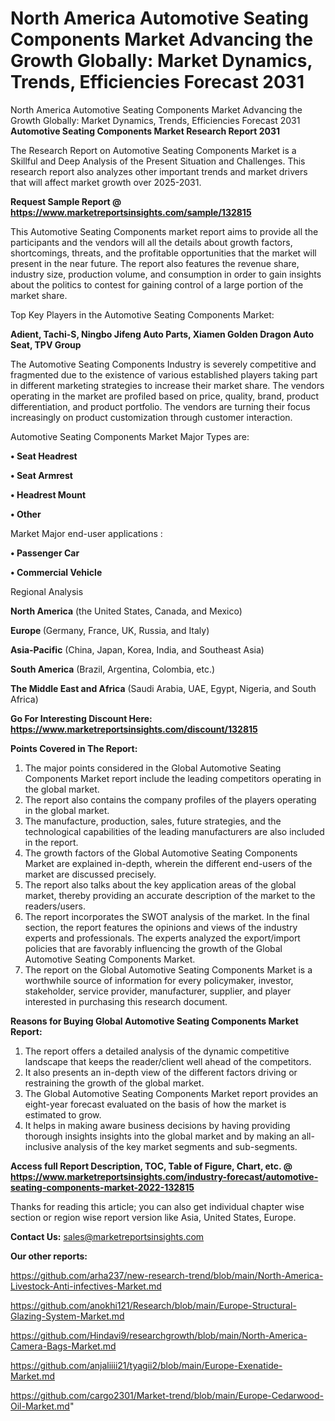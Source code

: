 # North America Automotive Seating Components Market Advancing the Growth Globally: Market Dynamics, Trends, Efficiencies Forecast 2031
North America Automotive Seating Components Market Advancing the Growth Globally: Market Dynamics, Trends, Efficiencies Forecast 2031
<strong>Automotive Seating Components Market Research Report 2031</strong>

The Research Report on Automotive Seating Components Market is a Skillful and Deep Analysis of the Present Situation and Challenges. This research report also analyzes other important trends and market drivers that will affect market growth over 2025-2031.

<strong>Request Sample Report @ <a href=https://www.marketreportsinsights.com/sample/132815>https://www.marketreportsinsights.com/sample/132815</a></strong>

This Automotive Seating Components market report aims to provide all the participants and the vendors will all the details about growth factors, shortcomings, threats, and the profitable opportunities that the market will present in the near future. The report also features the revenue share, industry size, production volume, and consumption in order to gain insights about the politics to contest for gaining control of a large portion of the market share.

Top Key Players in the Automotive Seating Components Market:

<strong>Adient, Tachi-S, Ningbo Jifeng Auto Parts, Xiamen Golden Dragon Auto Seat, TPV Group</strong>

The Automotive Seating Components Industry is severely competitive and fragmented due to the existence of various established players taking part in different marketing strategies to increase their market share. The vendors operating in the market are profiled based on price, quality, brand, product differentiation, and product portfolio. The vendors are turning their focus increasingly on product customization through customer interaction.

Automotive Seating Components Market Major Types are:

<strong>• Seat Headrest

• Seat Armrest

• Headrest Mount

• Other</strong>

Market Major end-user applications :

<strong>• Passenger Car

• Commercial Vehicle</strong>

Regional Analysis

</u><strong><b>North America</b></strong> (the United States, Canada, and Mexico)

<strong><b>Europe </b></strong>(Germany, France, UK, Russia, and Italy)

<strong><b>Asia-Pacific</b></strong> (China, Japan, Korea, India, and Southeast Asia)

<strong><b>South America</b></strong> (Brazil, Argentina, Colombia, etc.)

<strong><b>The Middle East and Africa</b></strong> (Saudi Arabia, UAE, Egypt, Nigeria, and South Africa)

<strong>Go For Interesting Discount Here: <a href=https://www.marketreportsinsights.com/discount/132815>https://www.marketreportsinsights.com/discount/132815</a></strong>

<strong>Points Covered in The Report:</strong>
<ol>
  <li>The major points considered in the Global Automotive Seating Components Market report include the leading competitors operating in the global market.</li>
  <li>The report also contains the company profiles of the players operating in the global market.</li>
  <li>The manufacture, production, sales, future strategies, and the technological capabilities of the leading manufacturers are also included in the report.</li>
  <li>The growth factors of the Global Automotive Seating Components Market are explained in-depth, wherein the different end-users of the market are discussed precisely.</li>
  <li>The report also talks about the key application areas of the global market, thereby providing an accurate description of the market to the readers/users.</li>
  <li>The report incorporates the SWOT analysis of the market. In the final section, the report features the opinions and views of the industry experts and professionals. The experts analyzed the export/import policies that are favorably influencing the growth of the Global Automotive Seating Components Market.</li>
  <li>The report on the Global Automotive Seating Components Market is a worthwhile source of information for every policymaker, investor, stakeholder, service provider, manufacturer, supplier, and player interested in purchasing this research document.</li>
</ol>
<strong>Reasons for Buying Global Automotive Seating Components Market Report:</strong>

<ol>
  <li>The report offers a detailed analysis of the dynamic competitive landscape that keeps the reader/client well ahead of the competitors.</li>
  <li>It also presents an in-depth view of the different factors driving or restraining the growth of the global market.</li>
  <li>The Global Automotive Seating Components Market report provides an eight-year forecast evaluated on the basis of how the market is estimated to grow.</li>
  <li>It helps in making aware business decisions by having providing thorough insights insights into the global market and by making an all-inclusive analysis of the key market segments and sub-segments.</li>
</ol>
<strong>Access full Report Description, TOC, Table of Figure, Chart, etc. @ <a href=https://www.marketreportsinsights.com/industry-forecast/automotive-seating-components-market-2022-132815>https://www.marketreportsinsights.com/industry-forecast/automotive-seating-components-market-2022-132815</a></strong>


Thanks for reading this article; you can also get individual chapter wise section or region wise report version like Asia, United States, Europe.

<strong>Contact Us:</strong>
sales@marketreportsinsights.com

<strong>Our other reports:</strong>

<a href=https://github.com/arha237/new-research-trend/blob/main/North-America-Livestock-Anti-infectives-Market.md>https://github.com/arha237/new-research-trend/blob/main/North-America-Livestock-Anti-infectives-Market.md</a>

<a href=https://github.com/anokhi121/Research/blob/main/Europe-Structural-Glazing-System-Market.md>https://github.com/anokhi121/Research/blob/main/Europe-Structural-Glazing-System-Market.md</a>

<a href=https://github.com/Hindavi9/researchgrowth/blob/main/North-America-Camera-Bags-Market.md>https://github.com/Hindavi9/researchgrowth/blob/main/North-America-Camera-Bags-Market.md</a>

<a href=https://github.com/anjaliiii21/tyagii2/blob/main/Europe-Exenatide-Market.md>https://github.com/anjaliiii21/tyagii2/blob/main/Europe-Exenatide-Market.md</a>

<a href=https://github.com/cargo2301/Market-trend/blob/main/Europe-Cedarwood-Oil-Market.md>https://github.com/cargo2301/Market-trend/blob/main/Europe-Cedarwood-Oil-Market.md</a>"
